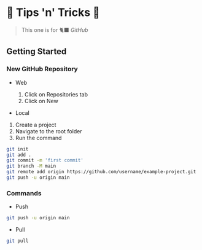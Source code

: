 # 🍆 Tips 'n' Tricks 🎃

> This one is for 🐈‍⬛ *GitHub*


## Getting Started

### New GitHub Repository

- Web
    1. Click on Repositories tab
    2. Click on New

- Local
1. Create a project
2. Navigate to the root folder
3. Run the command
```sh
git init
git add .
git commit -m 'first commit'
git branch -M main
git remote add origin https://github.com/username/example-project.git
git push -u origin main
```

### Commands

- Push
```sh
git push -u origin main
```

- Pull
```sh
git pull
```
